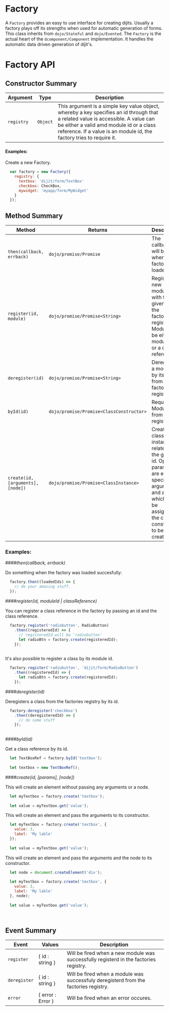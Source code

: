 # Factory

A `Factory` provides an easy to use interface for creating dijits. Usually a factory plays off
its strengths when used for automatic generation of forms. This class inherits from `dojo/Stateful` and `dojo/Evented`.
The `Factory` is the actual heart of the `dcomponent/Component` implementation. It handles the automatic data driven
generation of dijit's. 


# Factory API

## Constructor Summary

Argument | Type | Description
-------- | ---- | -----------
`registry` | `Object` | This argument is a simple key value object, whereby a key specifies an id through that a related value is accessible. A value can be either a valid amd module id or a class reference. If a value is an module id, the factory tries to require it.

#### Examples:

Create a new Factory.

```javascript
  var factory = new Factory({
    registry: {
      textbox: 'dijit/form/TextBox'
      checkbox: CheckBox,
      mywidget: 'myapp/form/MyWidget'
    }
  });

```

## Method Summary

Method | Returns | Description
------ | ------- | -----------
`then(callback, errback)` | `dojo/promise/Promise` | The callback will be fired when, the factory is loaded.
`register(id, module)` | `dojo/promise/Promise<String>` | Registers a new module with the given id in the factories registry. Module can be either a module id or a class reference.
`deregister(id)` | `dojo/promise/Promise<String>` | Deregisters a module by its id from the factories registry.
`byId(id)` | `dojo/promise/Promise<ClassConstructor>` | Requests a Module from the registry.
`create(id, [arguments], [node])` | `dojo/promise/Promise<ClassInstance>` | Creates an class instance related to the given id. Optional parameters are element specific arguments and a node, which will be assigned to the class constructor to be created.

### Examples:

####*then(callback, errback)*

Do something when the factory was loaded succesfully:

```javascript
  factory.then((loadedIds) => {
    // do your amazing stuff.
  });

```

####*register(id, moduleId | classReference)*

You can register a class reference in the factory by passing an id and the class reference.

```javascript
  factory.register('radiobutton', RadioButton)
    .then((registeredId) => {
      // registeredId will be 'radiobutton'
      let radioBtn = factory.create(registeredId);
    });
  
```

It's also possible to register a class by its module id.

```javascript
  factory.register('radiobutton', 'dijit/form/RadioButton')
    .then((registeredId) => {
      let radioBtn = factory.create(registeredId);
    });
```

####*deregister(id)*

Deregisters a class from the factories registry by its id.

```javascript
  factory.deregister('checkbox')
    .then((deregisteredId) => {
      // do some stuff
    });
  
```
####*byId(id)*

Get a class reference by its id.

```javascript
  let TextBoxRef = factory.byId('textbox');
  
  let textbox = new TextBoxRef();
```

####*create(id, [params], [node])*


This will create an element without passing any arguments or a node.

```javascript
  let myTextbox = factory.create('textbox');
   
  let value = myTextbox.get('value'); 
```

This will create an element and pass the arguments to its constructor.

```javascript
  let myTextbox = factory.create('textbox', { 
    value: 3,
    label: 'My lable'
  });
    
  let value = myTextbox.get('value');
```

This will create an element and pass the arguments and the node to its constructor.

```javascript
  let node = document.createElement('div');
  
  let myTextbox = factory.create('textbox', { 
    value: 3,
    label: 'My lable'
  }, node);
  
  let value = myTextbox.get('value');
  
  
```


## Event Summary

Event | Values | Description
----- | ------ | -----------
`register` | { id : string } | Will be fired when a new module was successfully registerd in the factories registry. 
`deregister` | { id : string } | Will be fired when a module was successfuly deregisterd from the factories registry.
`error` | { error : Error } | Will be fired when an error occures.